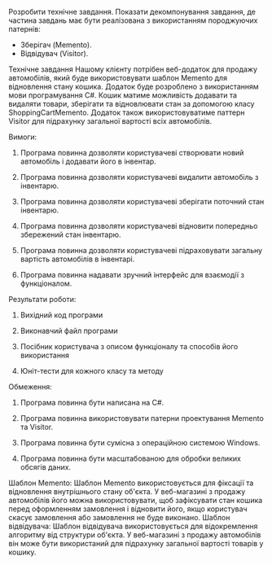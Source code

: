 Розробити технічне завдання. Показати декомпонування завдання, де частина завдань має бути реалізована з використанням породжуючих патернів:
-	Зберігач (Memento). 
-	Відвідувач (Visitor).    

Технічне завдання
Нашому клієнту потрібен веб-додаток для продажу автомобілів, який буде використовувати шаблон Memento для відновлення стану кошика. Додаток буде розроблено з використанням мови програмування C#. Кошик матиме можливість додавати та видаляти товари, зберігати та відновлювати стан за допомогою класу ShoppingCartMemento. Додаток також використовуватиме паттерн Visitor для підрахунку загальної вартості всіх автомобілів.

Вимоги:

1.	Програма повинна дозволяти користувачеві створювати новий автомобіль і додавати його в інвентар.

2.	Програма повинна дозволяти користувачеві видалити автомобіль з інвентарю.

3.	Програма повинна дозволяти користувачеві зберігати поточний стан інвентарю.

4.	Програма повинна дозволяти користувачеві відновити попередньо збережений стан інвентарю.

5.	Програма повинна дозволяти користувачеві підраховувати загальну вартість автомобілів в інвентарі.

6.	Програма повинна надавати зручний інтерфейс для взаємодії з функціоналом.

Результати роботи:

1.	Вихідний код програми

2.	Виконавчий файл програми

3.	Посібник користувача з описом функціоналу та способів його використання

4.	Юніт-тести для кожного класу та методу

Обмеження:
1.	Програма повинна бути написана на C#.

2.	Програма повинна використовувати патерни проектування Memento та Visitor.

3.	Програма повинна бути сумісна з операційною системою Windows.

4.	Програма повинна бути масштабованою для обробки великих обсягів даних.

Шаблон Memento: Шаблон Memento використовується для фіксації та відновлення внутрішнього стану об'єкта. У веб-магазині з продажу автомобілів його можна використовувати, щоб зафіксувати стан кошика перед оформленням замовлення і відновити його, якщо користувач скасує замовлення або замовлення не буде виконано.
Шаблон відвідувача: Шаблон відвідувача використовується для відокремлення алгоритму від структури об'єкта. У веб-магазині з продажу автомобілів він може бути використаний для підрахунку загальної вартості товарів у кошику.
